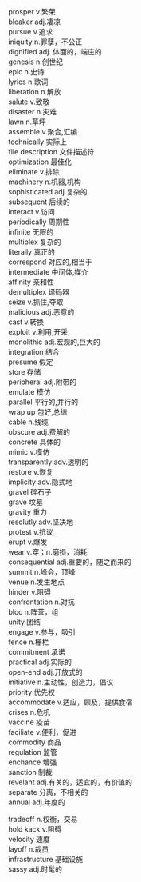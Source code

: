 prosper  v.繁荣<br />bleaker adj.凄凉<br />pursue v.追求<br />iniquity n.罪孽，不公正<br />dignified adj. 体面的，端庄的<br />genesis n.创世纪<br />epic n.史诗<br />lyrics n.歌词<br />liberation n.解放<br />salute v.致敬<br />disaster n.灾难<br />lawn n.草坪<br />assemble v.聚合,汇编<br />technically 实际上<br />file description 文件描述符<br />optimization 最佳化<br />eliminate v.排除<br />machinery n.机器,机构<br />sophisticated adj.复杂的<br />subsequent 后续的<br />interact  v.访问<br />periodically 周期性<br />infinite 无限的<br />multiplex 复杂的<br />literally 真正的<br />correspond 对应的,相当于<br />intermediate 中间体,媒介<br />affinity 亲和性<br />demultiplex 译码器<br />seize v.抓住,夺取<br />malicious adj.恶意的<br />cast v.转换<br />exploit v.利用,开采<br />monolithic adj.宏观的,巨大的<br />integration 结合<br />presume 假定<br />store 存储<br />peripheral  adj.附带的<br />emulate 模仿<br />parallel 平行的,并行的<br />wrap up  包好,总结<br />cable n.线缆<br />obscure  adj.费解的<br />concrete 具体的<br />mimic v.模仿<br />transparently adv.透明的<br />restore v.恢复<br />implicity adv.隐式地<br />gravel 碎石子<br />grave 坟墓<br />gravity 重力<br />resolutly adv.坚决地<br />protest v.抗议<br />erupt v.爆发<br />wear v.穿；n.磨损，消耗<br />consequential adj.重要的，随之而来的<br />summit n.峰会，顶峰<br />venue n.发生地点<br />hinder v.阻碍<br />confrontation n.对抗<br />bloc n.阵营，组<br />unity 团结<br />engage v.参与，吸引<br />fence n.栅栏<br />commitment 承诺<br />practical adj.实际的<br />open-end adj.开放式的<br />initiative n.主动性，创造力，倡议<br />priority 优先权<br />accommodate v.适应，顾及，提供食宿<br />crises n.危机<br />vaccine 疫苗<br />faciliate v.便利，促进<br />commodity 商品<br />regulation 监管<br />enchance 增强<br />sanction 制裁<br />revelant adj.有关的，适宜的，有价值的<br />separate 分离，不相关的<br />annual adj.年度的

tradeoff n.权衡，交易<br />hold kack v.阻碍<br />velocity 速度<br />layoff n.裁员<br />infrastructure 基础设施<br />sassy adj.时髦的
